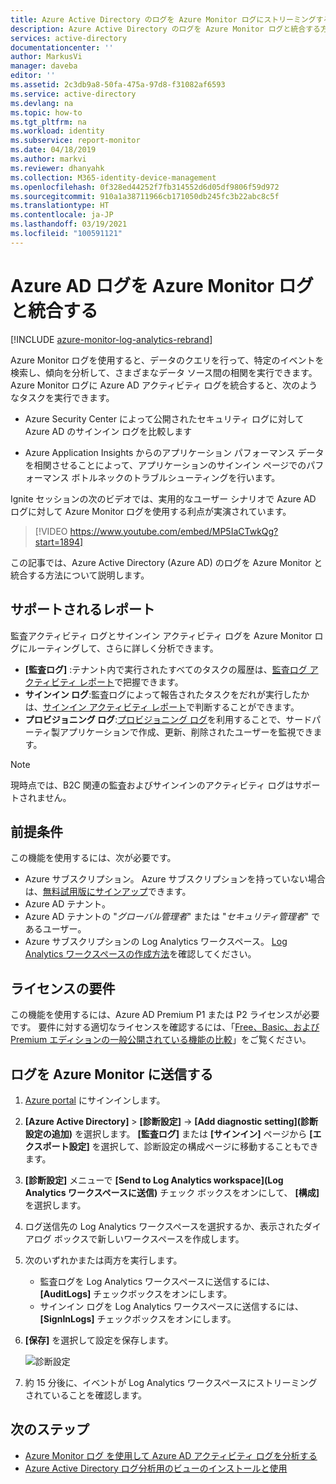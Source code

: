 ```yaml
---
title: Azure Active Directory のログを Azure Monitor ログにストリーミングする | Microsoft Docs
description: Azure Active Directory のログを Azure Monitor ログと統合する方法について説明します
services: active-directory
documentationcenter: ''
author: MarkusVi
manager: daveba
editor: ''
ms.assetid: 2c3db9a8-50fa-475a-97d8-f31082af6593
ms.service: active-directory
ms.devlang: na
ms.topic: how-to
ms.tgt_pltfrm: na
ms.workload: identity
ms.subservice: report-monitor
ms.date: 04/18/2019
ms.author: markvi
ms.reviewer: dhanyahk
ms.collection: M365-identity-device-management
ms.openlocfilehash: 0f328ed44252f7fb314552d6d05df9806f59d972
ms.sourcegitcommit: 910a1a38711966cb171050db245fc3b22abc8c5f
ms.translationtype: HT
ms.contentlocale: ja-JP
ms.lasthandoff: 03/19/2021
ms.locfileid: "100591121"
---
```

# <a name="integrate-azure-ad-logs-with-azure-monitor-logs"></a>Azure AD ログを Azure Monitor ログと統合する

[!INCLUDE [azure-monitor-log-analytics-rebrand](../../../includes/azure-monitor-log-analytics-rebrand.md)]

Azure Monitor ログを使用すると、データのクエリを行って、特定のイベントを検索し、傾向を分析して、さまざまなデータ ソース間の相関を実行できます。 Azure Monitor ログに Azure AD アクティビティ ログを統合すると、次のようなタスクを実行できます。

 * Azure Security Center によって公開されたセキュリティ ログに対して Azure AD のサインイン ログを比較します

 * Azure Application Insights からのアプリケーション パフォーマンス データを相関させることによって、アプリケーションのサインイン ページでのパフォーマンス ボトルネックのトラブルシューティングを行います。  

Ignite セッションの次のビデオでは、実用的なユーザー シナリオで Azure AD ログに対して Azure Monitor ログを使用する利点が実演されています。

> [!VIDEO https://www.youtube.com/embed/MP5IaCTwkQg?start=1894]

この記事では、Azure Active Directory (Azure AD) のログを Azure Monitor と統合する方法について説明します。

## <a name="supported-reports"></a>サポートされるレポート

監査アクティビティ ログとサインイン アクティビティ ログを Azure Monitor ログにルーティングして、さらに詳しく分析できます。 

* **[監査ログ]** :テナント内で実行されたすべてのタスクの履歴は、[監査ログ アクティビティ レポート](concept-audit-logs.md)で把握できます。
* **サインイン ログ**:監査ログによって報告されたタスクをだれが実行したかは、[サインイン アクティビティ レポート](concept-sign-ins.md)で判断することができます。
* **プロビジョニング ログ**:[プロビジョニング ログ](../app-provisioning/application-provisioning-log-analytics.md)を利用することで、サードパーティ製アプリケーションで作成、更新、削除されたユーザーを監視できます。 

> [!NOTE]
> 現時点では、B2C 関連の監査およびサインインのアクティビティ ログはサポートされません。
>

## <a name="prerequisites"></a>前提条件 

この機能を使用するには、次が必要です。

* Azure サブスクリプション。 Azure サブスクリプションを持っていない場合は、[無料試用版にサインアップ](https://azure.microsoft.com/free/)できます。
* Azure AD テナント。
* Azure AD テナントの "*グローバル管理者*" または "*セキュリティ管理者*" であるユーザー。
* Azure サブスクリプションの Log Analytics ワークスペース。 [Log Analytics ワークスペースの作成方法](../../azure-monitor/logs/quick-create-workspace.md)を確認してください。

## <a name="licensing-requirements"></a>ライセンスの要件

この機能を使用するには、Azure AD Premium P1 または P2 ライセンスが必要です。 要件に対する適切なライセンスを確認するには、「[Free、Basic、および Premium エディションの一般公開されている機能の比較](https://azure.microsoft.com/pricing/details/active-directory/)」をご覧ください。

## <a name="send-logs-to-azure-monitor"></a>ログを Azure Monitor に送信する

1. [Azure portal](https://portal.azure.com) にサインインします。 

2. **[Azure Active Directory]**  >  **[診断設定]**  ->  **[Add diagnostic setting]\(診断設定の追加\)** を選択します。 **[監査ログ]** または **[サインイン]** ページから **[エクスポート設定]** を選択して、診断設定の構成ページに移動することもできます。  
    
3. **[診断設定]** メニューで **[Send to Log Analytics workspace]\(Log Analytics ワークスペースに送信\)** チェック ボックスをオンにして、 **[構成]** を選択します。

4. ログ送信先の Log Analytics ワークスペースを選択するか、表示されたダイアログ ボックスで新しいワークスペースを作成します。  

5. 次のいずれかまたは両方を実行します。
    * 監査ログを Log Analytics ワークスペースに送信するには、 **[AuditLogs]** チェックボックスをオンにします。 
    * サインイン ログを Log Analytics ワークスペースに送信するには、 **[SignInLogs]** チェックボックスをオンにします。

6. **[保存]** を選択して設定を保存します。

    ![診断設定](./media/howto-integrate-activity-logs-with-log-analytics/Configure.png)

7. 約 15 分後に、イベントが Log Analytics ワークスペースにストリーミングされていることを確認します。

## <a name="next-steps"></a>次のステップ

* [Azure Monitor ログ を使用して Azure AD アクティビティ ログを分析する](howto-analyze-activity-logs-log-analytics.md)
* [Azure Active Directory ログ分析用のビューのインストールと使用](howto-install-use-log-analytics-views.md)
